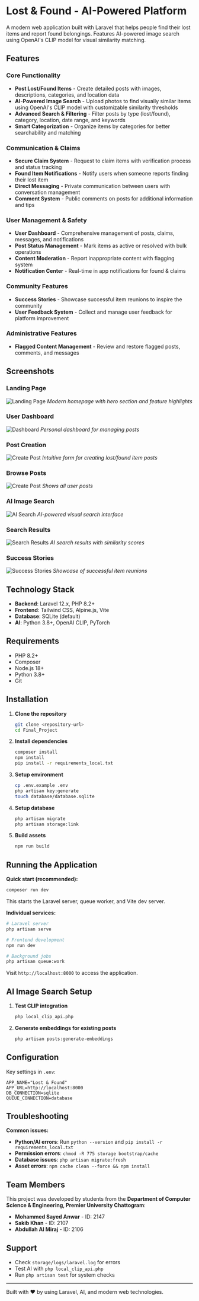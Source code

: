 # Lost & Found - AI-Powered Platform

A modern web application built with Laravel that helps people find their lost items and report found belongings. Features AI-powered image search using OpenAI's CLIP model for visual similarity matching.

## Features

### Core Functionality
- **Post Lost/Found Items** - Create detailed posts with images, descriptions, categories, and location data
- **AI-Powered Image Search** - Upload photos to find visually similar items using OpenAI's CLIP model with customizable similarity thresholds
- **Advanced Search & Filtering** - Filter posts by type (lost/found), category, location, date range, and keywords
- **Smart Categorization** - Organize items by categories for better searchability and matching

### Communication & Claims
- **Secure Claim System** - Request to claim items with verification process and status tracking
- **Found Item Notifications** - Notify users when someone reports finding their lost item
- **Direct Messaging** - Private communication between users with conversation management
- **Comment System** - Public comments on posts for additional information and tips

### User Management & Safety
- **User Dashboard** - Comprehensive management of posts, claims, messages, and notifications
- **Post Status Management** - Mark items as active or resolved with bulk operations
- **Content Moderation** - Report inappropriate content with flagging system
- **Notification Center** - Real-time in app notifications for found & claims

### Community Features
- **Success Stories** - Showcase successful item reunions to inspire the community
- **User Feedback System** - Collect and manage user feedback for platform improvement

### Administrative Features
- **Flagged Content Management** - Review and restore flagged posts, comments, and messages

## Screenshots

### Landing Page
![Landing Page](screenshots/landing.png)
*Modern homepage with hero section and feature highlights*

### User Dashboard
![Dashboard](screenshots/dashboard.png)
*Personal dashboard for managing posts*

### Post Creation
![Create Post](screenshots/1.png)
*Intuitive form for creating lost/found item posts*

### Browse Posts
![Create Post](screenshots/2.png)
*Shows all user posts*

### AI Image Search
![AI Search](screenshots/3.png)
*AI-powered visual search interface*

### Search Results
![Search Results](screenshots/4.png)
*AI search results with similarity scores*

### Success Stories
![Success Stories](screenshots/5.png)
*Showcase of successful item reunions*

## Technology Stack

- **Backend**: Laravel 12.x, PHP 8.2+
- **Frontend**: Tailwind CSS, Alpine.js, Vite
- **Database**: SQLite (default)
- **AI**: Python 3.8+, OpenAI CLIP, PyTorch

## Requirements

- PHP 8.2+
- Composer
- Node.js 18+
- Python 3.8+
- Git

## Installation

1. **Clone the repository**
   ```bash
   git clone <repository-url>
   cd Final_Project
   ```

2. **Install dependencies**
   ```bash
   composer install
   npm install
   pip install -r requirements_local.txt
   ```

3. **Setup environment**
   ```bash
   cp .env.example .env
   php artisan key:generate
   touch database/database.sqlite
   ```

4. **Setup database**
   ```bash
   php artisan migrate
   php artisan storage:link
   ```

5. **Build assets**
   ```bash
   npm run build
   ```

## Running the Application

**Quick start (recommended):**
```bash
composer run dev
```

This starts the Laravel server, queue worker, and Vite dev server.

**Individual services:**
```bash
# Laravel server
php artisan serve

# Frontend development
npm run dev

# Background jobs
php artisan queue:work
```

Visit `http://localhost:8000` to access the application.

## AI Image Search Setup

1. **Test CLIP integration**
   ```bash
   php local_clip_api.php
   ```

2. **Generate embeddings for existing posts**
   ```bash
   php artisan posts:generate-embeddings
   ```
   
## Configuration

Key settings in `.env`:
```env
APP_NAME="Lost & Found"
APP_URL=http://localhost:8000
DB_CONNECTION=sqlite
QUEUE_CONNECTION=database
```

## Troubleshooting

**Common issues:**

- **Python/AI errors**: Run `python --version` and `pip install -r requirements_local.txt`
- **Permission errors**: `chmod -R 775 storage bootstrap/cache`
- **Database issues**: `php artisan migrate:fresh`
- **Asset errors**: `npm cache clean --force && npm install`

## Team Members

This project was developed by students from the **Department of Computer Science & Engineering, Premier University Chattogram**:

- **Mohammed Sayed Anwar** - ID: 2147
- **Sakib Khan** - ID: 2107  
- **Abdullah Al Miraj** - ID: 2106

## Support

- Check `storage/logs/laravel.log` for errors
- Test AI with `php local_clip_api.php`
- Run `php artisan test` for system checks

---

Built with ❤️ by using Laravel, AI, and modern web technologies.
